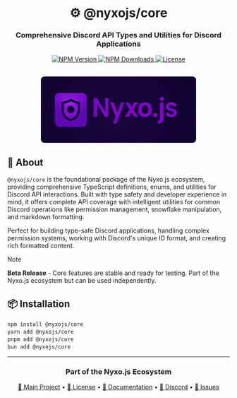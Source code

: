 <div align="center">
  <h1>⚙️ @nyxojs/core</h1>
  <h3>Comprehensive Discord API Types and Utilities for Discord Applications</h3>
  <p align="center">
    <a href="https://www.npmjs.com/package/@nyxojs/core">
      <img src="https://img.shields.io/npm/v/@nyxojs/core?style=for-the-badge&logo=npm&color=CB3837" alt="NPM Version">
    </a>
    <a href="https://www.npmjs.com/package/@nyxojs/core">
      <img src="https://img.shields.io/npm/dm/@nyxojs/core?style=for-the-badge&logo=npm&color=CB3837" alt="NPM Downloads">
    </a>
    <a href="https://github.com/AtsuLeVrai/nyxo.js/blob/main/LICENSE">
      <img src="https://img.shields.io/github/license/AtsuLeVrai/nyxo.js?style=for-the-badge&logo=apache&color=D22128" alt="License">
    </a>
  </p>
  <br />
  <img src="../../public/nyxojs_banner.png" alt="Nyxo.js Banner" width="70%" style="border-radius: 8px;">
</div>

## 🚀 About

`@nyxojs/core` is the foundational package of the Nyxo.js ecosystem, providing comprehensive TypeScript definitions,
enums, and utilities for Discord API interactions. Built with type safety and developer experience in mind, it offers
complete API coverage with intelligent utilities for common Discord operations like permission management, snowflake
manipulation, and markdown formatting.

Perfect for building type-safe Discord applications, handling complex permission systems, working with Discord's unique
ID format, and creating rich formatted content.

> [!NOTE]
> **Beta Release** - Core features are stable and ready for testing. Part of the Nyxo.js ecosystem but can be used
> independently.

## 📦 Installation

```bash
npm install @nyxojs/core
yarn add @nyxojs/core
pnpm add @nyxojs/core
bun add @nyxojs/core
```

---

<div align="center">
  <h3>Part of the Nyxo.js Ecosystem</h3>
  <p>
    <a href="../../README.md">🌌 Main Project</a> •
    <a href="../../LICENSE">📜 License</a> •
    <a href="https://nyxojs.dev">📖 Documentation</a> •
    <a href="https://discord.gg/hfMzQMbaMg">💬 Discord</a> •
    <a href="https://github.com/AtsuLeVrai/nyxo.js/issues">🐛 Issues</a>
  </p>
</div>